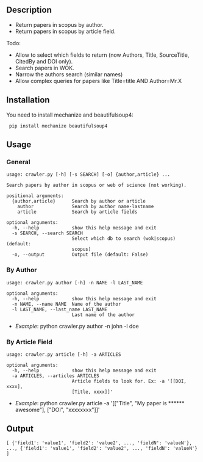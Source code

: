 ## Description

- Return papers in scopus by author.
- Return papers in scopus by article field.

Todo:

- Allow to select which fields to return (now Authors, Title, SourceTitle, CitedBy and DOI only).
- Search papers in WOK.
- Narrow the authors search (similar names)
- Allow complex queries for papers like Title=title AND Author=Mr.X


## Installation

You need to install mechanize and beautifulsoup4:
     
     pip install mechanize beautifulsoup4


## Usage

### General

    usage: crawler.py [-h] [-s SEARCH] [-o] {author,article} ...

    Search papers by author in scopus or web of science (not working).

    positional arguments:
      {author,article}      Search by author or article
        author              Search by author name-lastname
        article             Search by article fields

    optional arguments:
      -h, --help            show this help message and exit
      -s SEARCH, --search SEARCH
                            Select which db to search (wok|scopus) (default:
                            scopus)
      -o, --output          Output file (default: False)


### By Author

    usage: crawler.py author [-h] -n NAME -l LAST_NAME

    optional arguments:
      -h, --help            show this help message and exit
      -n NAME, --name NAME  Name of the author
      -l LAST_NAME, --last_name LAST_NAME
                            Last name of the author

- *Example*: python crawler.py author -n john -l doe

### By Article Field

    usage: crawler.py article [-h] -a ARTICLES

    optional arguments:
      -h, --help            show this help message and exit
      -a ARTICLES, --articles ARTICLES
                            Article fields to look for. Ex: -a '[[DOI, xxxx],
                            [Title, xxxx]]'

- *Example*: python crawler.py article -a '[["Title", "My paper is ****** awesome"], ["DOI", "xxxxxxxx"]]'

## Output

    [ {'field1': 'value1', 'field2': 'value2', ..., 'fieldN': 'valueN'}, ..., {'field1': 'value1', 'field2': 'value2', ..., 'fieldN': 'valueN'} ]
